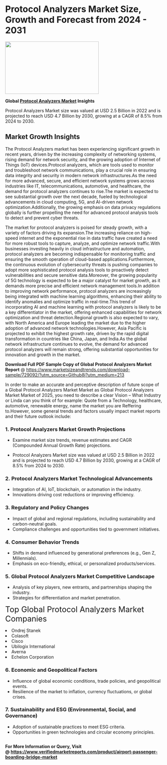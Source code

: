 <H1>Protocol Analyzers Market Size, Growth and Forecast from 2024 - 2031</H1><img class="aligncenter size-medium wp-image-584254" src="https://thirdeyenews.in/wp-content/uploads/2024/09/Global-Market-Research-300x168.jpeg" alt="" width="300" height="168" /><p><strong>Global&nbsp;<a href="https://www.marketsizeandtrends.com/download-sample/729092/?utm_source=Github8j?utm_medium=213">Protocol Analyzers Market</a> Insights</strong></p><p>Protocol Analyzers Market size was valued at USD 2.5 Billion in 2022 and is projected to reach USD 4.7 Billion by 2030, growing at a CAGR of 8.5% from 2024 to 2030.</p><p><h2>Market Growth Insights</h2> <p>The Protocol Analyzers market has been experiencing significant growth in recent years, driven by the increasing complexity of networking systems, rising demand for network security, and the growing adoption of Internet of Things (IoT) devices.Protocol analyzers, which are tools used to monitor and troubleshoot network communications, play a crucial role in ensuring data integrity and security in modern network infrastructures.As the need for more advanced, secure, and efficient network systems grows across industries like IT, telecommunications, automotive, and healthcare, the demand for protocol analyzers continues to rise.The market is expected to see substantial growth over the next decade, fueled by technological advancements in cloud computing, 5G, and AI-driven network optimization.Additionally, the growing emphasis on data privacy regulations globally is further propelling the need for advanced protocol analysis tools to detect and prevent cyber threats.</p> <p>The market for protocol analyzers is poised for steady growth, with a variety of factors driving its expansion.The increasing reliance on high-speed internet and the exponential rise in data traffic have created a need for more robust tools to capture, analyze, and optimize network traffic.With businesses investing heavily in cloud infrastructure and automation, protocol analyzers are becoming indispensable for monitoring traffic and ensuring the smooth operation of cloud-based applications.Furthermore, the continuous evolution of cybersecurity threats is pushing companies to adopt more sophisticated protocol analysis tools to proactively detect vulnerabilities and secure sensitive data.Moreover, the growing popularity of 5G technology is expected to be a major catalyst for market growth, as it demands more precise and efficient network management tools.In addition to improving network performance, protocol analyzers are increasingly being integrated with machine learning algorithms, enhancing their ability to identify anomalies and optimize traffic in real-time.This trend of incorporating AI and machine learning with protocol analyzers is likely to be a key differentiator in the market, offering enhanced capabilities for network optimization and threat detection.Regional growth is also expected to vary, with North America and Europe leading the market due to the higher adoption of advanced network technologies.However, Asia Pacific is projected to exhibit the highest growth rate, driven by the rapid digital transformation in countries like China, Japan, and India.As the global network infrastructure continues to evolve, the demand for advanced protocol analyzers will remain strong, offering substantial opportunities for innovation and growth in the market.</p> <p><span class=""><strong>Download Full PDF Sample Copy of Global Protocol Analyzers Market Report</strong> @ <a href="https://www.marketsizeandtrends.com/download-sample/729092/?utm_source=Github8j?utm_medium=213" target="_blank">https://www.marketsizeandtrends.com/download-sample/729092/?utm_source=Github8j?utm_medium=213</a></span></p><p>In order to make an accurate and perceptive description of future scope of a Global&nbsp;Protocol Analyzers Market Market as Global&nbsp;Protocol Analyzers Market Market of 2025, you need to describe a clear Vision &ndash; What Industry or Linda can you think of for example: Quote from a Technology, healthcare, automotive, renewable energy, name the market you are Reffering to.However, some general trends and factors usually impact market reports and their future outlook include:</p><h3>1.&nbsp;<strong>Protocol Analyzers Market Growth Projections</strong></h3><ul><li>Examine market size trends, revenue estimates and CAGR (Compounded Annual Growth Rate) projections.</li><li><p>Protocol Analyzers Market size was valued at USD 2.5 Billion in 2022 and is projected to reach USD 4.7 Billion by 2030, growing at a CAGR of 8.5% from 2024 to 2030.</p></li></ul><h3>2.&nbsp;<strong>Protocol Analyzers Market Technological Advancements</strong></h3><ul><li>Integration of AI, IoT, blockchain, or automation in the industry.</li><li>Innovations driving cost reductions or improving efficiency.</li></ul><h3>3.&nbsp;<strong>Regulatory and Policy Changes</strong></h3><ul><li>Impact of global and regional regulations, including sustainability and carbon-neutral goals.</li><li>Compliance challenges and opportunities tied to government initiatives.</li></ul><h3>4.&nbsp;<strong>Consumer Behavior Trends</strong></h3><ul><li>Shifts in demand influenced by generational preferences (e.g., Gen Z, Millennials).</li><li>Emphasis on eco-friendly, ethical, or personalized products/services.</li></ul><h3>5.&nbsp;<strong>Global Protocol Analyzers Market Competitive Landscape</strong></h3><ul><li>Analysis of key players, new entrants, and partnerships shaping the industry.</li><li>Strategies for differentiation and market penetration.</li></ul><p data-pm-slice="1 1 []"><span style="color: inherit; font-family: inherit; font-size: 25px;">Top Global Protocol Analyzers Market Companies</span></p><div class="" data-test-id=""><p><li>Ondrej Stanek</li><li> Colasoft</li><li> Cisco</li><li> Ubilogix International</li><li> Averna</li><li> Echelon Corporation</li></p></div><h3>6.&nbsp;<strong>Economic and Geopolitical Factors</strong></h3><ul><li>Influence of global economic conditions, trade policies, and geopolitical events.</li><li>Resilience of the market to inflation, currency fluctuations, or global crises.</li></ul><h3>7.&nbsp;<strong>Sustainability and ESG (Environmental, Social, and Governance)</strong></h3><ul><li>Adoption of sustainable practices to meet ESG criteria.</li><li>Opportunities in green technologies and circular economy principles.</li></ul><h2><strong style="font-size: 14px;">For More Information or Query, Visit @&nbsp;</strong><a style="background-color: #ffffff; font-size: 14px;" href="https://www.marketsizeandtrends.com/report/protocol-analyzers-market/" target="_blank">https://www.verifiedmarketreports.com/product/airport-passenger-boarding-bridge-market</a></h2>